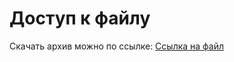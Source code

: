 # Доступ к файлу
Скачать архив можно по ссылке: [Ссылка на файл](https://disk.yandex.ru/d/7Wy0Fro5IRHF6w)